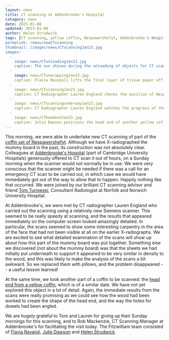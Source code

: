 ```yaml
---
layout: news
title: CT scanning at Addenbrooke's Hospital
category: news
date: 2023-01-08
updated: 2023-01-08
author: Helen Strudwick
tags: [CT scanning, yellow coffin, Nespawershefyt, Addenbrooke's Hospital, construction]
permalink: /news/newCTscanning
thumbnail: /images/news/CTscanningJan23.jpg
images:
  -
    image: news/CTunloadingJan23.jpg
    caption: The sun shines during the unloading of objects for CT scanning at Addenbrooke's Hospital.
  -
    image: news/CTunwrappingJan23.jpg
    caption: Flavia Ravaioli lifts the final layer of tissue paper off the front of Nespawershefyt's mummy board.
  -
    image: news/CTscanningJan23.jpg
    caption: CT Radiographer Lauren England checks the position of Nespawershefyt's mummy board in the CT scanner.
  -
    image: news/CTscanningunderwayJan23.jpg
    caption: CT Radiographer Lauren England watches the progress of the first scan on a computer screen.
  -
    image: news/CTheadendJan23.jpg
    caption: Julie Dawson positions the head end of another yellow coffin (E.1.2004) for scanning.
---
```


This morning, we were able to undertake new CT scanning of part of the [coffin set of Nespawershefyt](https://egyptiancoffins.org/coffins/nespawershefyt). Although we 
have X-radiographed the mummy board in the past, its construction was not absolutely clear. Colleagues at [Addenbrooke's Hospital](https://www.cuh.nhs.uk/) 
(part of Cambridge University Hospitals) generously offered to CT scan it out of hours, on a Sunday morning when the scanner would not normally be in use. 
We were very conscious that the scanner might be needed if there was a call for an emergency CT scan to be carried out, in which case we would have immediately got 
out of the way to allow that to happen. Happily nothing like that occurred. We were joined by our brilliant CT scanning advisor and friend 
[Tom Turmezei](https://egyptiancoffins.org/team/tom-turmezei), Consultant Radiologist at Norfolk and Norwich University Hospital. 

At Addenbrooke's, we were met by CT radiographer Lauren England who carried out the scanning using a relatively new Siemens scanner. This seemed to be really 
speedy at scanning, and the results that appeared immediately on the computer screen looked amazingly detailed. 
In particular, the scans seemed to show some interesting carpentry in the area of the face that had not been visible at all on the earlier
X-radiographs. We are excited to see what detailed examination of the scans will show up about how this part of the mummy board was put together. 
Something else we discovered (not about the mummy board)
was that the sheets we had initially put underneath to support it appeared to be very similar in density to the wood, and this was likely to
make the analysis of the scans a bit awkward. So we replaced them with pillows, and the problem disappeared -- a useful lesson learned!

At the same time, we took another part of a coffin to be scanned: the [head end from a yellow coffin](https://data.fitzmuseum.cam.ac.uk/id/object/98444), which is
of a similar date. We have not yet explored this object in a lot of detail. Again, the immediate results from the scans were really promising as we could see how 
the wood had been worked to create the shape of the head end, and the way the holes for dowels had been angled. 

We are hugely grateful to Tom and Lauren for giving up their Sunday mornings for this scanning, and to Rob Mackenzie, CT Scanning 
Manager at Addenbrooke's for facilitating the visit today. The Fitzwilliam team consisted of [Flavia Ravaioli](https://egyptiancoffins.org/team/flavia-ravaioli/), 
[Julie Dawson](https://egyptiancoffins.org/team/julie-dawson/) and 
[Helen Strudwick](https://egyptiancoffins.org/team/helen-strudwick/).
